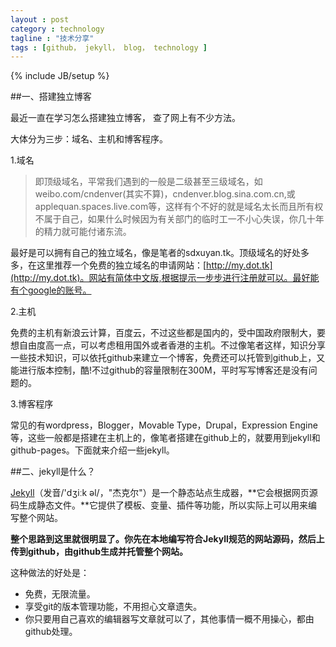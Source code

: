 ```yaml
---
layout : post
category : technology 
tagline : "技术分享"
tags : [github， jekyll， blog， technology ]
---
```


{% include JB/setup %}

##一、搭建独立博客

最近一直在学习怎么搭建独立博客， 查了网上有不少方法。

大体分为三步：域名、主机和博客程序。

1.域名

>即顶级域名，平常我们遇到的一般是二级甚至三级域名，如weibo.com/cndenver(其实不算)，cndenver.blog.sina.com.cn,或applequan.spaces.live.com等，这样有个不好的就是域名太长而且所有权不属于自己，如果什么时候因为有关部门的临时工一不小心失误，你几十年的精力就可能付诸东流。

最好是可以拥有自己的独立域名，像是笔者的sdxuyan.tk。顶级域名的好处多多，在这里推荐一个免费的独立域名的申请网站：[http://my.dot.tk](http://my.dot.tk)。网站有简体中文版,根据提示一步步进行注册就可以。最好能有个google的账号。

2.主机

免费的主机有新浪云计算，百度云，不过这些都是国内的，受中国政府限制大，要想自由度高一点，可以考虑租用国外或者香港的主机。不过像笔者这样，知识分享一些技术知识，可以依托github来建立一个博客，免费还可以托管到github上，又能进行版本控制，酷!不过github的容量限制在300M，平时写写博客还是没有问题的。

3.博客程序

常见的有wordpress，Blogger，Movable Type，Drupal，Expression Engine等，这些一般都是搭建在主机上的，像笔者搭建在github上的，就要用到jekyll和github-pages。下面就来介绍一些jekyll。

##二、jekyll是什么？

[Jekyll](http://jekyllrb.com/)（发音/'dʒiːk əl/，"杰克尔"）是一个静态站点生成器，**它会根据网页源码生成静态文件。**它提供了模板、变量、插件等功能，所以实际上可以用来编写整个网站。

**整个思路到这里就很明显了。你先在本地编写符合Jekyll规范的网站源码，然后上传到github，由github生成并托管整个网站。**

这种做法的好处是：

>
- 免费，无限流量。
- 享受git的版本管理功能，不用担心文章遗失。
- 你只要用自己喜欢的编辑器写文章就可以了，其他事情一概不用操心，都由github处理。

